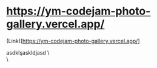 # https://ym-codejam-photo-gallery.vercel.app/

(Link)[https://ym-codejam-photo-gallery.vercel.app/]



asdklşaskldjasd \ \
 \

